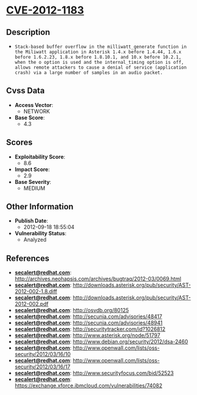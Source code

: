 
# [CVE-2012-1183](https://cve.mitre.org/cgi-bin/cvename.cgi?name=CVE-2012-1183)

## Description

- `Stack-based buffer overflow in the milliwatt_generate function in the Miliwatt application in Asterisk 1.4.x before 1.4.44, 1.6.x before 1.6.2.23, 1.8.x before 1.8.10.1, and 10.x before 10.2.1, when the o option is used and the internal_timing option is off, allows remote attackers to cause a denial of service (application crash) via a large number of samples in an audio packet.`

## Cvss Data

- **Access Vector**:
  - NETWORK
- **Base Score**:
  - 4.3

## Scores

- **Exploitability Score**:
  - 8.6
- **Impact Score**:
  - 2.9
- **Base Severity**:
  - MEDIUM

## Other Information

- **Publish Date**:
  - 2012-09-18 18:55:04
- **Vulnerability Status**:
  - Analyzed

## References

- **secalert@redhat.com**: http://archives.neohapsis.com/archives/bugtraq/2012-03/0069.html
- **secalert@redhat.com**: http://downloads.asterisk.org/pub/security/AST-2012-002-1.8.diff
- **secalert@redhat.com**: http://downloads.asterisk.org/pub/security/AST-2012-002.pdf
- **secalert@redhat.com**: http://osvdb.org/80125
- **secalert@redhat.com**: http://secunia.com/advisories/48417
- **secalert@redhat.com**: http://secunia.com/advisories/48941
- **secalert@redhat.com**: http://securitytracker.com/id?1026812
- **secalert@redhat.com**: http://www.asterisk.org/node/51797
- **secalert@redhat.com**: http://www.debian.org/security/2012/dsa-2460
- **secalert@redhat.com**: http://www.openwall.com/lists/oss-security/2012/03/16/10
- **secalert@redhat.com**: http://www.openwall.com/lists/oss-security/2012/03/16/17
- **secalert@redhat.com**: http://www.securityfocus.com/bid/52523
- **secalert@redhat.com**: https://exchange.xforce.ibmcloud.com/vulnerabilities/74082
